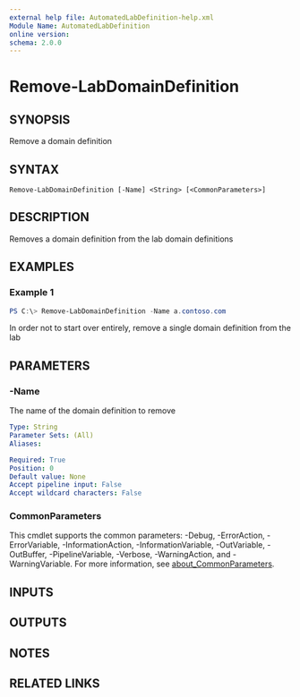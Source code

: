 ```yaml
---
external help file: AutomatedLabDefinition-help.xml
Module Name: AutomatedLabDefinition
online version:
schema: 2.0.0
---
```


# Remove-LabDomainDefinition

## SYNOPSIS
Remove a domain definition

## SYNTAX

```
Remove-LabDomainDefinition [-Name] <String> [<CommonParameters>]
```

## DESCRIPTION
Removes a domain definition from the lab domain definitions

## EXAMPLES

### Example 1
```powershell
PS C:\> Remove-LabDomainDefinition -Name a.contoso.com
```

In order not to start over entirely, remove a single domain definition from the lab

## PARAMETERS

### -Name
The name of the domain definition to remove

```yaml
Type: String
Parameter Sets: (All)
Aliases:

Required: True
Position: 0
Default value: None
Accept pipeline input: False
Accept wildcard characters: False
```

### CommonParameters
This cmdlet supports the common parameters: -Debug, -ErrorAction, -ErrorVariable, -InformationAction, -InformationVariable, -OutVariable, -OutBuffer, -PipelineVariable, -Verbose, -WarningAction, and -WarningVariable. For more information, see [about_CommonParameters](http://go.microsoft.com/fwlink/?LinkID=113216).

## INPUTS

## OUTPUTS

## NOTES

## RELATED LINKS
